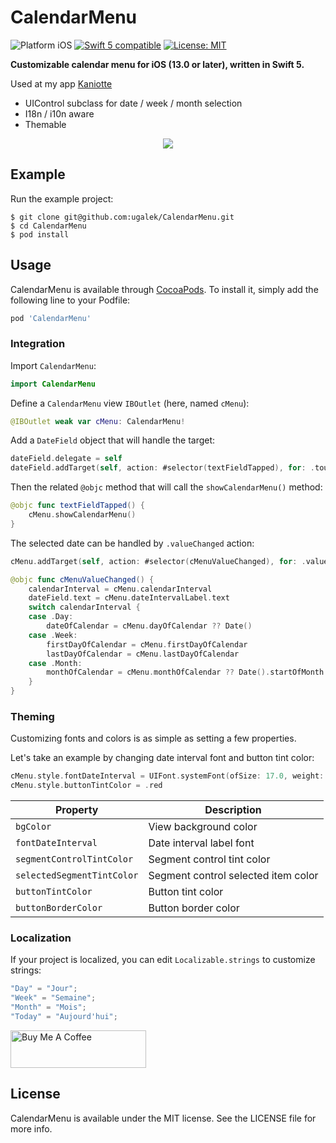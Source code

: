 # CalendarMenu
<p align="left">
<img src="https://img.shields.io/badge/platform-iOS-blue.svg?style=flat" alt="Platform iOS" />
<a href="https://developer.apple.com/swift"><img src="https://img.shields.io/badge/swift5-compatible-4BC51D.svg?style=flat" alt="Swift 5 compatible" /></a>
<a href="https://raw.githubusercontent.com/ugalek/CalendarMenu/master/LICENSE"><img src="http://img.shields.io/badge/license-MIT-blue.svg?style=flat" alt="License: MIT" /></a>
</p>

**Customizable calendar menu for iOS (13.0 or later), written in Swift 5.**

Used at my app [Kaniotte](https://www.rombik.dev/kaniotte/)

* UIControl subclass for date / week / month selection
* I18n / i10n aware
* Themable

<p align="center">
  <img src="https://github.com/ugalek/CalendarMenu/blob/master/Images/CalendarMenu.gif">
</p>

## Example

Run the example project:

```console
$ git clone git@github.com:ugalek/CalendarMenu.git
$ cd CalendarMenu
$ pod install
```

## Usage

CalendarMenu is available through [CocoaPods](https://cocoapods.org). To install
it, simply add the following line to your Podfile:

```ruby
pod 'CalendarMenu'
```

### Integration

Import `CalendarMenu`:

```swift
import CalendarMenu
```

Define a `CalendarMenu` view `IBOutlet` (here, named `cMenu`):

```swift
@IBOutlet weak var cMenu: CalendarMenu!
```

Add a `DateField` object that will handle the target:

```swift
dateField.delegate = self
dateField.addTarget(self, action: #selector(textFieldTapped), for: .touchDown)
```

Then the related `@objc` method that will call the `showCalendarMenu()` method:

```swift
@objc func textFieldTapped() {
    cMenu.showCalendarMenu()
}
```

The selected date can be handled by `.valueChanged` action:

```swift
cMenu.addTarget(self, action: #selector(cMenuValueChanged), for: .valueChanged)

@objc func cMenuValueChanged() {
    calendarInterval = cMenu.calendarInterval
    dateField.text = cMenu.dateIntervalLabel.text
    switch calendarInterval {
    case .Day:
        dateOfCalendar = cMenu.dayOfCalendar ?? Date()
    case .Week:
        firstDayOfCalendar = cMenu.firstDayOfCalendar
        lastDayOfCalendar = cMenu.lastDayOfCalendar
    case .Month:
        monthOfCalendar = cMenu.monthOfCalendar ?? Date().startOfMonth
    }
}
```

### Theming

Customizing fonts and colors is as simple as setting a few properties. 

Let's take an example by changing date interval font and button tint color:

```swift
cMenu.style.fontDateInterval = UIFont.systemFont(ofSize: 17.0, weight: .light)
cMenu.style.buttonTintColor = .red
```

| Property  | Description |
| ------------- | ------------- |
| `bgColor`  | View background color  |
| `fontDateInterval`  | Date interval label font |
| `segmentControlTintColor` | Segment control tint color | 
| `selectedSegmentTintColor` | Segment control selected item color |
| `buttonTintColor` | Button tint color |
| `buttonBorderColor` | Button border color |

### Localization

If your project is localized, you can edit `Localizable.strings` to customize strings:

```swift
"Day" = "Jour";
"Week" = "Semaine";
"Month" = "Mois";
"Today" = "Aujourd'hui";
```

<a href="https://www.buymeacoffee.com/ugalek" target="_blank"><img src="https://cdn.buymeacoffee.com/buttons/v2/default-blue.png" alt="Buy Me A Coffee" style="height: 60px !important;width: 217px !important;" ></a>

## License

CalendarMenu is available under the MIT license. See the LICENSE file for more info.
